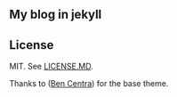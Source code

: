 
## My blog in jekyll

## License

MIT. See [LICENSE.MD](https://github.com/bencentra/centrarium/blob/master/LICENSE.md).

Thanks to ([Ben Centra](https://github.com/bencentra)) for the base theme.
